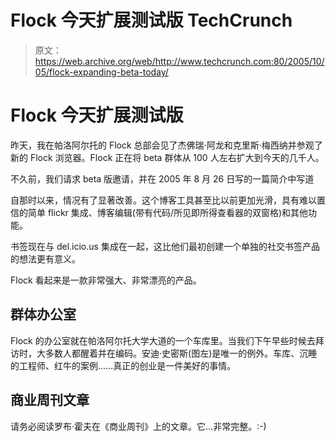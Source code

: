 # Flock 今天扩展测试版 TechCrunch

> 原文：<https://web.archive.org/web/http://www.techcrunch.com:80/2005/10/05/flock-expanding-beta-today/>

# Flock 今天扩展测试版

昨天，我在帕洛阿尔托的 Flock 总部会见了杰佛瑞·阿龙和克里斯·梅西纳并参观了新的 Flock 浏览器。Flock 正在将 beta 群体从 100 人左右扩大到今天的几千人。

不久前，我们请求 beta 版邀请，并在 2005 年 8 月 26 日写的一篇简介中写道

自那时以来，情况有了显著改善。这个博客工具甚至比以前更加光滑，具有难以置信的简单 flickr 集成、博客编辑(带有代码/所见即所得查看器的双窗格)和其他功能。

书签现在与 del.icio.us 集成在一起，这比他们最初创建一个单独的社交书签产品的想法更有意义。

Flock 看起来是一款非常强大、非常漂亮的产品。

## 群体办公室

Flock 的办公室就在帕洛阿尔托大学大道的一个车库里。当我们下午早些时候去拜访时，大多数人都醒着并在编码。安迪·史密斯(图左)是唯一的例外。车库、沉睡的工程师、红牛的案例……真正的创业是一件美好的事情。

## 商业周刊文章

请务必阅读罗布·霍夫在《商业周刊》上的文章。它…非常完整。:-)